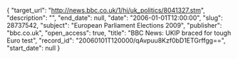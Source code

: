 {
  "target_url": "http://news.bbc.co.uk/1/hi/uk_politics/8041327.stm", 
  "description": "", 
  "end_date": null, 
  "date": "2006-01-01T12:00:00", 
  "slug": 28737542, 
  "subject": "European Parliament Elections 2009", 
  "publisher": "bbc.co.uk", 
  "open_access": true, 
  "title": "BBC News: UKIP braced for tough Euro test", 
  "record_id": "20060101T120000/qAvpuu8Kzf0bD1ETGrffgg==", 
  "start_date": null
}

